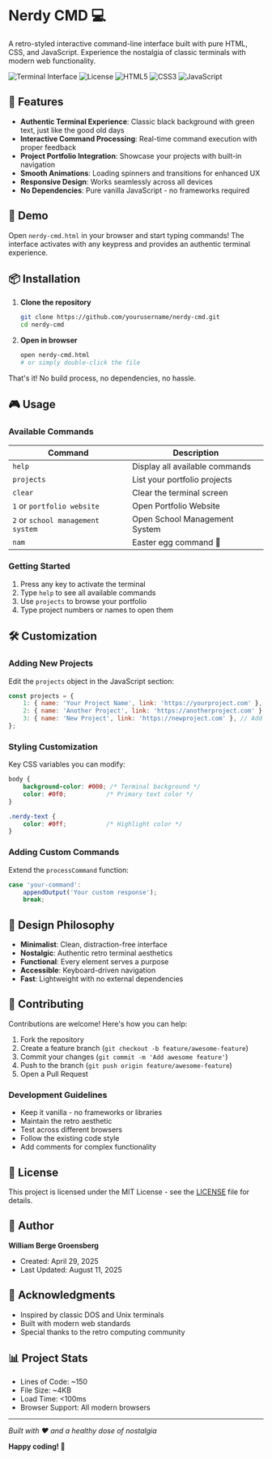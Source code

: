 # Nerdy CMD 💻

A retro-styled interactive command-line interface built with pure HTML, CSS, and JavaScript. Experience the nostalgia of classic terminals with modern web functionality.

![Terminal Interface](https://img.shields.io/badge/Interface-Terminal-green)
![License](https://img.shields.io/badge/License-MIT-blue)
![HTML5](https://img.shields.io/badge/HTML5-E34F26?logo=html5&logoColor=white)
![CSS3](https://img.shields.io/badge/CSS3-1572B6?logo=css3&logoColor=white)
![JavaScript](https://img.shields.io/badge/JavaScript-F7DF1E?logo=javascript&logoColor=black)

## 🚀 Features

- **Authentic Terminal Experience**: Classic black background with green text, just like the good old days
- **Interactive Command Processing**: Real-time command execution with proper feedback
- **Project Portfolio Integration**: Showcase your projects with built-in navigation
- **Smooth Animations**: Loading spinners and transitions for enhanced UX
- **Responsive Design**: Works seamlessly across all devices
- **No Dependencies**: Pure vanilla JavaScript - no frameworks required

## 🎯 Demo

Open `nerdy-cmd.html` in your browser and start typing commands! The interface activates with any keypress and provides an authentic terminal experience.

## 📦 Installation

1. **Clone the repository**
   ```bash
   git clone https://github.com/yourusername/nerdy-cmd.git
   cd nerdy-cmd
   ```

2. **Open in browser**
   ```bash
   open nerdy-cmd.html
   # or simply double-click the file
   ```

That's it! No build process, no dependencies, no hassle.

## 🎮 Usage

### Available Commands

| Command | Description |
|---------|-------------|
| `help` | Display all available commands |
| `projects` | List your portfolio projects |
| `clear` | Clear the terminal screen |
| `1` or `portfolio website` | Open Portfolio Website |
| `2` or `school management system` | Open School Management System |
| `nam` | Easter egg command 🎵 |

### Getting Started

1. Press any key to activate the terminal
2. Type `help` to see all available commands
3. Use `projects` to browse your portfolio
4. Type project numbers or names to open them

## 🛠️ Customization

### Adding New Projects

Edit the `projects` object in the JavaScript section:

```javascript
const projects = {
    1: { name: 'Your Project Name', link: 'https://yourproject.com' },
    2: { name: 'Another Project', link: 'https://anotherproject.com' },
    3: { name: 'New Project', link: 'https://newproject.com' }, // Add here
};
```

### Styling Customization

Key CSS variables you can modify:

```css
body {
    background-color: #000; /* Terminal background */
    color: #0f0;           /* Primary text color */
}

.nerdy-text {
    color: #0ff;           /* Highlight color */
}
```

### Adding Custom Commands

Extend the `processCommand` function:

```javascript
case 'your-command':
    appendOutput('Your custom response');
    break;
```

## 🎨 Design Philosophy

- **Minimalist**: Clean, distraction-free interface
- **Nostalgic**: Authentic retro terminal aesthetics
- **Functional**: Every element serves a purpose
- **Accessible**: Keyboard-driven navigation
- **Fast**: Lightweight with no external dependencies

## 🤝 Contributing

Contributions are welcome! Here's how you can help:

1. Fork the repository
2. Create a feature branch (`git checkout -b feature/awesome-feature`)
3. Commit your changes (`git commit -m 'Add awesome feature'`)
4. Push to the branch (`git push origin feature/awesome-feature`)
5. Open a Pull Request

### Development Guidelines

- Keep it vanilla - no frameworks or libraries
- Maintain the retro aesthetic
- Test across different browsers
- Follow the existing code style
- Add comments for complex functionality

## 📄 License

This project is licensed under the MIT License - see the [LICENSE](LICENSE) file for details.

## 👤 Author

**William Berge Groensberg**
- Created: April 29, 2025
- Last Updated: August 11, 2025

## 🙏 Acknowledgments

- Inspired by classic DOS and Unix terminals
- Built with modern web standards
- Special thanks to the retro computing community

## 📊 Project Stats

- Lines of Code: ~150
- File Size: ~4KB
- Load Time: <100ms
- Browser Support: All modern browsers

---

*Built with ❤️ and a healthy dose of nostalgia*

**Happy coding! 🚀**
